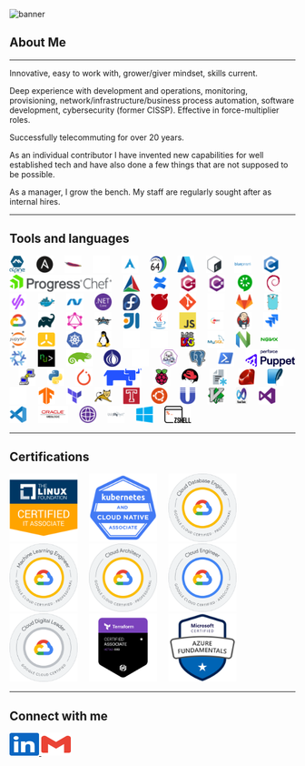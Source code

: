 ![banner](./assets/GitHubBanner.gif)

## About Me

------

Innovative, easy to work with, grower/giver mindset, skills current.

Deep experience with development and operations, monitoring, provisioning, network/infrastructure/business process automation, software development, cybersecurity (former CISSP). Effective in force-multiplier roles.

Successfully telecommuting for over 20 years.

As an individual contributor I have invented new capabilities for well established tech and have also done a few things that are not supposed to be possible.

As a manager, I grow the bench. My staff are regularly sought after as internal hires.

------

## Tools and languages

<div align="left">
  <img src="./assets/alpinelinux.svg" height="30" alt="Alpine Linux"  />
  <img width="12" />
  <img src="./assets/ansible.svg" height="30" alt="Ansible"  />
  <img width="12" />
  <img src="./assets/apache.svg" height="30" alt="Apache"  />
  <img width="12" />
  <img src="./assets/apple.svg" height="30" alt="Apple"  />
  <img width="12" />
  <img src="./assets/arch-linux.svg" height="30" alt="Arch Linux"  />
  <img width="12" />
  <img src="./assets/aarch64.svg" height="30" alt="ARM Assembly"  />
  <img width="12" />
  <img src="./assets/azure.svg" height="30" alt="Azure"  />
  <img width="12" />
  <img src="./assets/bash.svg" height="30" alt="Bash"  />
  <img width="12" />
  <img src="./assets/blue-prism.svg" height="30" alt="Blue Prism"  />
  <img width="12" />
  <img src="./assets/c.svg" height="30" alt="C"  />
  <img width="12" />
  <img src="./assets/ProgressChef.svg" height="30" alt="Chef"  />
  <img width="12" />
  <img src="./assets/cmake.svg" height="30" alt="Cmake"  />
  <img width="12" />
  <img src="./assets/confluence.svg" height="30" alt="Confluence"  />
  <img width="12" />
  <img src="./assets/cplusplus.svg" height="30" alt="C++"  />
  <img width="12" />
  <img src="./assets/csharp.svg" height="30" alt="C#"  />
  <img width="12" />
  <img src="./assets/cucumber.svg" height="30" alt="Cucumber"  />
  <img width="12" />
  <img src="./assets/debian.svg" height="30" alt="Debian"  />
  <img width="12" />
  <img src="./assets/devpod.png" height="30" alt="Devpod"  />
  <img width="12" />
  <img src="./assets/docker.svg" height="30" alt="Docker"  />
  <img width="12" />
  <img src="./assets/dotnet.svg" height="30" alt="DotNet"  />
  <img width="12" />
  <img src="./assets/dotnetcore.svg" height="30" alt="DotNet Core"  />
  <img width="12" />
  <img src="./assets/fedora.svg" height="30" alt="Fedora"  />
  <img width="12" />
  <img src="./assets/freebsd.svg" height="30" alt="FreeBSD"  />
  <img width="12" />
  <img src="./assets/git.svg" height="30" alt="Git"  />
  <img width="12" />
  <img src="./assets/github.svg" height="30" alt="GitHub"  />
  <img width="12" />
  <img src="./assets/gitlab.svg" height="30" alt="GitLab"  />
  <img width="12" />
  <img src="./assets/go.svg" height="30" alt="Go"  />
  <img width="12" />
  <img src="./assets/googlecloud.svg" height="30" alt="Google Cloud"  />
  <img width="12" />
  <img src="./assets/gradle.svg" height="30" alt="Gradle"  />
  <img width="12" />
  <img src="./assets/graphql.svg" height="30" alt="GraphQL"  />
  <img width="12" />
  <img src="./assets/groovy.svg" height="30" alt="Groovy"  />
  <img width="12" />
  <img src="./assets/intellij.svg" height="30" alt="IntelliJ"  />
  <img width="12" />
  <img src="./assets/java.svg" height="30" alt="Java"  />
  <img width="12" />
  <img src="./assets/javascript.svg" height="30" alt="Javascript"  />
  <img width="12" />
  <img src="./assets/JBoss.svg" height="30" alt="JBoss"  />
  <img width="12" />
  <img src="./assets/jenkins.svg" height="30" alt="Jenkins"  />
  <img width="12" />
  <img src="./assets/jira.svg" height="30" alt="Jira"  />
  <img width="12" />
  <img src="./assets/jupyter.svg" height="30" alt="Jupytr"  />
  <img width="12" />
  <img src="./assets/k3s.svg" height="30" alt="K3s"  />
  <img width="12" />
  <img src="./assets/kubernetes.svg" height="30" alt="Kubernetes"  />
  <img width="12" />
  <img src="./assets/linux.svg" height="30" alt="Linux"  />
  <img width="12" />
  <img src="./assets/markdown.svg" height="30" alt="Markdown"  />
  <img width="12" />
  <img src="./assets/sqlserver.svg" height="30" alt="Microsoft SQL Server"  />
  <img width="12" />
  <img src="./assets/msdos.svg" height="30" alt="MS DOS"  />
  <img width="12" />
  <img src="./assets/mysql.svg" height="30" alt="MySQL"  />
  <img width="12" />
  <img src="./assets/neovim.svg" height="30" alt="Neovim"  />
    <img width="12" />
  <img src="./assets/nginx.svg" height="30" alt="Nginx"  />
  <img width="12" />
  <img src="./assets/nixos.svg" height="30" alt="NixOS"  />
  <img width="12" />
  <img src="./assets/nushell.png" height="30" alt="Nushell"  />
  <img width="12" />
  <img src="./assets/opensuse.svg" height="30" alt="OpenSUSE"  />
  <img width="12" />
  <img src="./assets/perl.svg" height="30" alt="Perl"  />
  <img width="12" />
  <img src="./assets/PfSense.svg" height="30" alt="PfSense"  />
  <img width="12" />
  <img src="./assets/podman.svg" height="30" alt="Podman"  />
  <img width="12" />
  <img src="./assets/postgreSQL.svg" height="30" alt="PostgreSQL"  />
  <img width="12" />
  <img src="./assets/powershell.svg" height="30" alt="PowerShell"  />
  <img width="12" />
  <img src="./assets/Perforce-Puppet.svg" height="30" alt="Puppet"  />
  <img width="12" />
  <img src="./assets/puTTY.svg" height="30" alt="PuTTY"  />
  <img width="12" />
  <img src="./assets/python.svg" height="30" alt="Python"  />
  <img width="12" />
  <img src="./assets/pytorch.svg" height="30" alt="PyTorch"  />
  <img width="12" />
  <img src="./assets/rancher.svg" height="30" alt="Rancher"  />
  <img width="12" />
  <img src="./assets/raspberrypi.svg" height="30" alt="Raspberry Pi"  />
  <img width="12" />
  <img src="./assets/redhat.svg" height="30" alt="Red Hat Enterprise Linux"  />
  <img width="12" />
  <img src="./assets/regexp.svg" height="30" alt="Regular Expressions"  />
  <img width="12" />
  <img src="./assets/ruby.svg" height="30" alt="Ruby"  />
  <img width="12" />
  <img src="./assets/SQLite.svg" height="30" alt="SQLite"  />
  <img width="12" />
  <img src="./assets/ssh.svg" height="30" alt="SSH"  />
  <img width="12" />
  <img src="./assets/tensorflow.svg" height="30" alt="TensorFlow"  />
  <img width="12" />
  <img src="./assets/terraform.svg" height="30" alt="Terraform"  />
  <img width="12" />
  <img src="./assets/tomcat.svg" height="30" alt="Tomcat"  />
  <img width="12" />
  <img src="./assets/travis.svg" height="30" alt="Travis CI"  />
  <img width="12" />
  <img src="./assets/ubuntu.svg" height="30" alt="Ubuntu"  />
  <img width="12" />
  <img src="./assets/unix.svg" height="30" alt="UNIX"  />
  <img width="12" />
  <img src="./assets/vim.svg" height="30" alt="Vim"  />
  <img width="12" />
  <img src="./assets/visual-basic.png" height="30" alt="Visual Basic"  />
  <img width="12" />
  <img src="./assets/visualstudio.svg" height="30" alt="Visual Studio"  />
  <img width="12" />
  <img src="./assets/vscode.svg" height="30" alt="Visual Studio Code"  />
  <img width="12" />
  <img src="./assets/weblogic.svg" height="30" alt="WebLogic"  />
  <img width="12" />
  <img src="./assets/websphere.svg" height="30" alt="WebSphere"  />
  <img width="12" />
  <img src="./assets/wildfly.svg" height="30" alt="WildFly"  />
  <img width="12" />
  <img src="./assets/windows.svg" height="30" alt="Windows"  />
  <img width="12" />
  <img src="./assets/zsh.svg" height="30" alt="Zsh"  />
</div>


------

## Certifications

<div align="left">
  <img src="./assets/LFCA.png" height="120" alt="LFCA: Linux Foundation Certified IT Associate"  />
  <img width="12" />
  <img src="./assets/KCNA.png" height="120" alt="KCNA: Kubernetes and Cloud Native Associate"  />
  <img width="12" />
  <img src="./assets/GoogleCloudDatabaseEngineer.png" height="120" alt="Professional Cloud Database Engineer Certification"  />
  <img width="12" />
  <img src="./assets/GoogleCloudMachineLearningEngineer.png" height="120" alt="Professional Machine Learning Engineer Certification"  />
  <img width="12" />
  <img src="./assets/GoogleCloudArchitect.png" height="120" alt="Professional Cloud Architect Certification"  />
  <img width="12" />
  <img src="./assets/GoogleAssociateCloudEngineer.png" height="120" alt="Associate Cloud Engineer Certification"  />
  <img width="12" />
  <img src="./assets/GoogleCloudDigitalLeader.png" height="120" alt="Cloud Digital Leader Certification"  />
  <img width="12" />
  <img src="./assets/HashicorpCertifiedTerraformAssociate003.png" height="120" alt="HashiCorp Certified: Terraform Associate (003)"  />
  <img width="12" />
  <img src="./assets/MicrosoftCertifiedAzureFundamentals.png" height="120" alt="Microsoft Certified: Azure Fundamentals"  />
</div>


------

## Connect with me

<p align="left">
  <a href="https://www.linkedin.com/in/andrew-garberoglio/" target="_blank">
    <img src="./assets/LinkedInLogo.svg" width="52" height="40" alt="LinkedIn Logo"/>
  </a>
  <a href="mailto:andrew.garberoglio@gmail.com">
    <img src="./assets/GmailLogo.svg" width="52" height="40" alt="Gmail Logo"/>
  </a>
</p>
